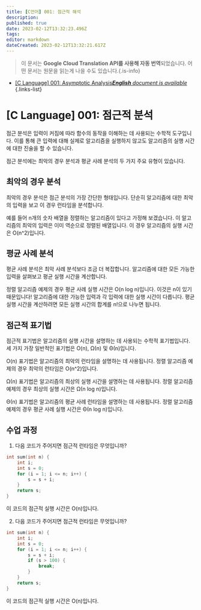 ```yaml
---
title: [C언어] 001: 점근적 해석
description: 
published: true
date: 2023-02-12T13:32:23.496Z
tags: 
editor: markdown
dateCreated: 2023-02-12T13:32:21.617Z
---
```


> 이 문서는 **Google Cloud Translation API를 사용해 자동 번역**되었습니다.
어떤 문서는 원문을 읽는게 나을 수도 있습니다.{.is-info}



- [[C Language] 001: Asymptotic Analysis***English** document is available*](/en/Knowledge-base/Algorithm/c-language-001-asymptotic-analysis)
{.links-list}


# [C Language] 001: 점근적 분석

점근 분석은 입력이 커짐에 따라 함수의 동작을 이해하는 데 사용되는 수학적 도구입니다. 이를 통해 큰 입력에 대해 실제로 알고리즘을 실행하지 않고도 알고리즘의 실행 시간에 대한 진술을 할 수 있습니다.

점근 분석에는 최악의 경우 분석과 평균 사례 분석의 두 가지 주요 유형이 있습니다.

## 최악의 경우 분석

최악의 경우 분석은 점근 분석의 가장 간단한 형태입니다. 단순히 알고리즘에 대한 최악의 입력을 보고 이 경우 런타임을 분석합니다.

예를 들어 n개의 숫자 배열을 정렬하는 알고리즘이 있다고 가정해 보겠습니다. 이 알고리즘의 최악의 입력은 이미 역순으로 정렬된 배열입니다. 이 경우 알고리즘의 실행 시간은 O(n^2)입니다.

## 평균 사례 분석

평균 사례 분석은 최악 사례 분석보다 조금 더 복잡합니다. 알고리즘에 대한 모든 가능한 입력을 살펴보고 평균 실행 시간을 계산합니다.

정렬 알고리즘 예제의 경우 평균 사례 실행 시간은 O(n log n)입니다. 이것은 n이 있기 때문입니다! 알고리즘에 대한 가능한 입력과 각 입력에 대한 실행 시간이 다릅니다. 평균 실행 시간을 계산하려면 모든 실행 시간의 합계를 n!으로 나누면 됩니다.

## 점근적 표기법

점근적 표기법은 알고리즘의 실행 시간을 설명하는 데 사용되는 수학적 표기법입니다. 세 가지 가장 일반적인 표기법은 O(n), Ω(n) 및 Θ(n)입니다.

O(n) 표기법은 알고리즘의 최악의 런타임을 설명하는 데 사용됩니다. 정렬 알고리즘 예제의 경우 최악의 런타임은 O(n^2)입니다.

Ω(n) 표기법은 알고리즘의 최상의 실행 시간을 설명하는 데 사용됩니다. 정렬 알고리즘 예제의 경우 최상의 실행 시간은 Ω(n log n)입니다.

Θ(n) 표기법은 알고리즘의 평균 사례 런타임을 설명하는 데 사용됩니다. 정렬 알고리즘 예제의 경우 평균 사례 실행 시간은 Θ(n log n)입니다.

## 수업 과정

1. 다음 코드가 주어지면 점근적 런타임은 무엇입니까?

```C
int sum(int n) {
    int i;
    int s = 0;
    for (i = 1; i <= n; i++) {
        s = s + i;
    }
    return s;
}
```

이 코드의 점근적 실행 시간은 O(n)입니다.

2. 다음 코드가 주어지면 점근적 런타임은 무엇입니까?

```C
int sum(int n) {
    int i;
    int s = 0;
    for (i = 1; i <= n; i++) {
        s = s + i;
        if (s > 100) {
            break;
        }
    }
    return s;
}
```

이 코드의 점근적 실행 시간은 O(n)입니다.